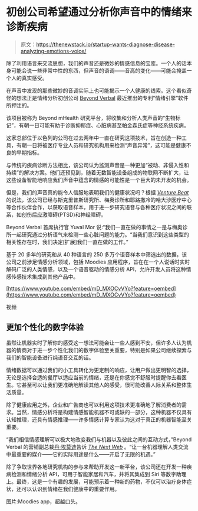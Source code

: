 # 初创公司希望通过分析你声音中的情绪来诊断疾病

> 原文：<https://thenewstack.io/startup-wants-diagnose-disease-analyzing-emotions-voice/>

除了利用语言来交流思想，我们的声音还是微妙的情感信息的宝库。一个人的话本身可能会说一些非常中性的东西，但声音的语调——音高的变化——可能会掩盖一个人的真实感受。

在声音中发现的那些微妙的音调实际上也可能揭示一个人健康的线索。这个看似奇怪的想法正是情绪分析初创公司 [Beyond Verbal](http://www.beyondverbal.com/) 最近推出的专利“情绪引擎”软件所押注的。

该项目被称为 Beyond mHealth 研究平台，将收集和分析人类声音的“生物标记”，有朝一日可能有助于诊断抑郁症、心脏病甚至帕金森氏症等神经系统疾病。

这家总部位于以色列的公司在过去两年中一直在研究这项技术，旨在创造一种工具，有朝一日将被医疗专业人员和研究机构用来检测“声音异常”，这可能是健康不良的早期指标。

与传统的疾病诊断方法相比，该公司认为监测声音是一种更加“被动、非侵入性和持续”的解决方案。他们还预见到，随着无数智能设备组成的物联网不断扩大，让这些设备智能地响应我们声音中蕴含的情感的可能性是一个巨大的未开发的机会。

但是，我们的声音真的能令人信服地表明我们的健康状况吗？根据 *[Venture Beat](http://venturebeat.com/2016/09/26/beyond-verbal-wants-to-use-virtual-assistants-to-detect-disease-by-analyzing-your-voice/)* 的说法，该公司已经与斯克里普斯研究所、梅奥诊所和耶路撒冷的哈大沙医疗中心等合作伙伴合作，以获取语音样本，用于进一步研究语音与各种医疗状况之间的联系，如创伤后应激障碍(PTSD)和神经障碍。

Beyond Verbal 首席执行官 Yuval Mor 说:“我们一直在做的事情之一是与梅奥诊所一起研究通过分析语气来检测一些心脏问题的能力。“当我们意识到这些类型的相关性存在时，我们决定[扩展]我们一直在做的工作。”

基于 20 多年的研究和从 40 种语言的 250 多万个语音样本中筛选出的数据，该公司之前涉足情感分析领域，包括 Moodies 应用程序，旨在在一个人说话时实时解码广泛的人类情感，以及一个语音驱动的情感分析 API，允许开发人员将这种情感传感技术集成到其他产品中。

[https://www.youtube.com/embed/mD_MXOCvVYo?feature=oembed](https://www.youtube.com/embed/mD_MXOCvVYo?feature=oembed)

视频

## 更加个性化的数字体验

虽然让机器实时了解你的感受这一想法可能会让一些人感到不安，但许多人认为机器的情商对于进一步个性化我们的数字体验至关重要，特别是如果公司继续探索与我们的智能设备进行纯语音交互的话。

情绪数据可以通过我们的小工具转化为更定制的响应，让用户做出更明智的选择，无论是选择合适的餐厅以适应当前的情绪，还是在你感觉不舒服时提醒你去看医生。它甚至可以让我们更准确地解读其他人的感受，很可能改善人际关系和整体生活质量。

除了健康应用之外，企业和广告商也可以利用这项技术更准确地了解消费者的需求。当然，情感分析将是构建情感智能机器不可或缺的一部分，这种机器不仅具有认知推理，还具有情感推理——许多情感计算专家认为这对于真正的机器智能至关重要。

“我们相信情感理解可以极大地改变我们与机器以及彼此之间的互动方式，”Beyond Verbal 的营销副总裁[丹·埃莫迪](https://www.linkedin.com/in/danemodi)告诉 *[The Next Web](http://thenextweb.com/apps/2014/01/23/beyond-verbal-releases-moodies-standalone-ios-app/)* 。“让一台机器理解人类交流中最重要的媒介——它的实际用途是什么——开启了无限的机遇。”

除了争取世界各地研究机构的参与来帮助开发这一新平台，该公司还在开发一种疾病检测和情绪分析 API，可用于智能家居和汽车，并将其集成到 Siri 等数字助理上。最终，这是一个有趣的发展，可能预示着一种新的药物，不仅可以治疗身体症状，还可以认识到情绪在我们健康中的重要作用。

图片:Moodies app，超越口头。

<svg xmlns:xlink="http://www.w3.org/1999/xlink" viewBox="0 0 68 31" version="1.1"><title>Group</title> <desc>Created with Sketch.</desc></svg>